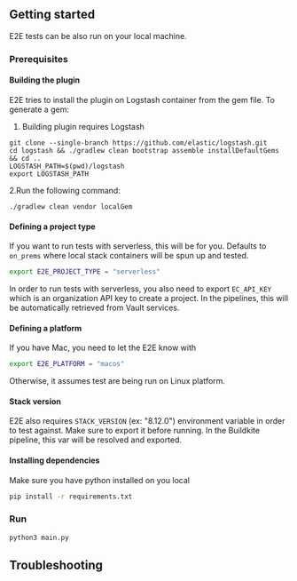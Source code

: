 
## Getting started
E2E tests can be also run on your local machine.

### Prerequisites

#### Building the plugin
E2E tries to install the plugin on Logstash container from the gem file. To generate a gem:
1. Building plugin requires Logstash
```shell
git clone --single-branch https://github.com/elastic/logstash.git
cd logstash && ./gradlew clean bootstrap assemble installDefaultGems && cd ..
LOGSTASH_PATH=$(pwd)/logstash
export LOGSTASH_PATH
```

2.Run the following command:
```shell
./gradlew clean vendor localGem
```

#### Defining a project type
If you want to run tests with serverless, this will be for you.
Defaults to `on_prems` where local stack containers will be spun up and tested.
```bash
export E2E_PROJECT_TYPE = "serverless"
```

In order to run tests with serverless, you also need to export `EC_API_KEY` which is an organization API key to create a project.
In the pipelines, this will be automatically retrieved from Vault services.

#### Defining a platform
If you have Mac, you need to let the E2E know with
```bash
export E2E_PLATFORM = "macos"
```
Otherwise, it assumes test are being run on Linux platform.

#### Stack version
E2E also requires `STACK_VERSION` (ex: "8.12.0") environment variable in order to test against.
Make sure to export it before running. In the Buildkite pipeline, this var will be resolved and exported. 

#### Installing dependencies
Make sure you have python installed on you local
```bash
pip install -r requirements.txt
```

### Run
```bash
python3 main.py
```

## Troubleshooting